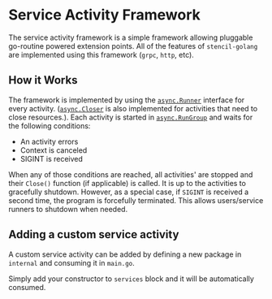 # Service Activity Framework

The service activity framework is a simple framework allowing pluggable go-routine powered extension points. All of the features of `stencil-golang` are implemented using this framework (`grpc`, `http`, etc).

## How it Works

The framework is implemented by using the [`async.Runner`](https://github.com/getoutreach/gobox/blob/c8a5b56788ef7a8ad27373c63febf6f993e1a1b0/pkg/async/async.go#L48) interface for every activity. ([`async.Closer`](https://github.com/getoutreach/gobox/blob/c8a5b56788ef7a8ad27373c63febf6f993e1a1b0/pkg/async/async.go#L53) is also implemented for activities that need to close resources.). Each activity is started in [`async.RunGroup`](https://github.com/getoutreach/gobox/blob/c8a5b56788ef7a8ad27373c63febf6f993e1a1b0/pkg/async/async.go#L136) and waits for the following conditions:

- An activity errors
- Context is canceled
- SIGINT is received

When any of those conditions are reached, all activities' are stopped and their `Close()` function (if applicable) is called. It is up to the activities to gracefully shutdown. However, as a special case, if `SIGINT` is received a second time, the program is forcefully terminated. This allows users/service runners to shutdown when needed.

## Adding a custom service activity

<!-- TODO(jaredallard): It'd be nice to have a full tutorial here, but for now this is good -->

A custom service activity can be added by defining a new package in `internal` and consuming it in `main.go`.

Simply add your constructor to `services` block and it will be automatically consumed.
